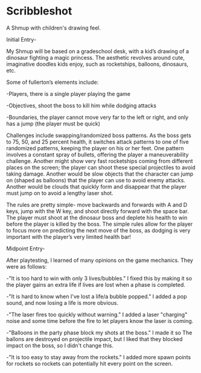 # Scribbleshot
A Shmup with children's drawing feel. 

Initial Entry- 

My Shmup will be based on a gradeschool desk, with a kid’s drawing of a dinosaur fighting a magic princess. The aesthetic revolves around cute, imaginative doodles kids enjoy, such as rocketships, balloons, dinosaurs, etc.

Some of fullerton’s elements  include:

-Players, there is a single player playing the game

-Objectives, shoot the boss to kill him while dodging attacks

-Boundaries, the player cannot move very far to the left or right, and only has a jump (the player must be quick)

Challenges include swapping/randomized boss patterns. As the boss gets to 75, 50, and 25 percent health, it switches attack patterns to one of five randomized patterns, keeping the player on his or her feet. One pattern involves a constant spray of bullets, offering the player a maneuverability challenge. Another might show very fast rocketships coming from different places on the screen; the player can shoot these special projectiles to avoid taking damage. Another would be slow objects that the character can jump on (shaped as balloons) that the player can use to avoid enemy attacks. Another would be clouds that quickly form and disappear that the player must jump on to avoid a lengthy laser shot.

The rules are pretty simple- move backwards and forwards with A and D keys, jump with the W key, and shoot directly forward with the space bar. The player must shoot at the dinosaur boss and deplete his health to win before the player is killed by the boss. The simple rules allow for the player to focus more on predicting the next move of the boss, as dodging is very important with the player’s very limited health bar!

Midpoint Entry- 

After playtesting, I learned of many opinions on the game mechanics. They were as follows:

-"It is too hard to win with only 3 lives/bubbles." I fixed this by making it so the player gains an extra life if lives are lost when a phase is completed.

-"It is hard to know when I've lost a life/a bubble popped." I added a pop sound, and now losing a life is more obvious. 

-"The laser fires too quickly without warning." I added a laser "charging" noise and some time before the fire to let players know the laser is coming. 

-"Balloons in the party phase block my shots at the boss." I made it so The ballons are destroyed on projectile impact, but I liked that they blocked impact on the boss, so I didn't change this. 

-"It is too easy to stay away from the rockets." I added more spawn points for rockets so rockets can potentially hit every point on the screen. 

